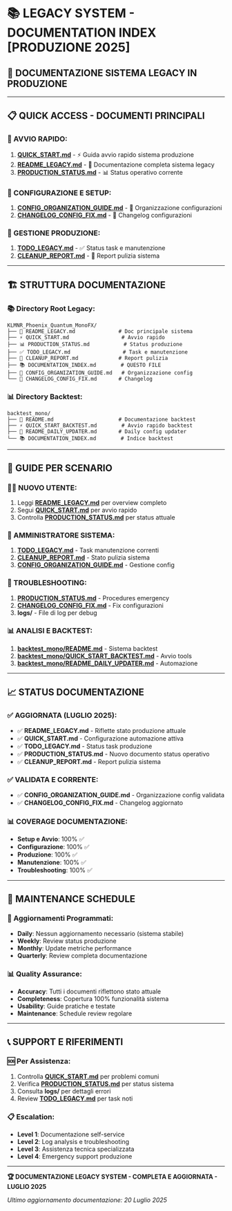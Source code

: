 # 📚 LEGACY SYSTEM - DOCUMENTATION INDEX [PRODUZIONE 2025]

## 🎯 DOCUMENTAZIONE SISTEMA LEGACY IN PRODUZIONE

---

## 📋 **QUICK ACCESS - DOCUMENTI PRINCIPALI**

### **🚀 AVVIO RAPIDO:**
1. **[QUICK_START.md](QUICK_START.md)** - ⚡ Guida avvio rapido sistema produzione
2. **[README_LEGACY.md](README_LEGACY.md)** - 📖 Documentazione completa sistema legacy  
3. **[PRODUCTION_STATUS.md](PRODUCTION_STATUS.md)** - 📊 Status operativo corrente

### **🔧 CONFIGURAZIONE E SETUP:**
1. **[CONFIG_ORGANIZATION_GUIDE.md](CONFIG_ORGANIZATION_GUIDE.md)** - 📁 Organizzazione configurazioni
2. **[CHANGELOG_CONFIG_FIX.md](CHANGELOG_CONFIG_FIX.md)** - 📝 Changelog configurazioni

### **🎯 GESTIONE PRODUZIONE:**
1. **[TODO_LEGACY.md](TODO_LEGACY.md)** - ✅ Status task e manutenzione
2. **[CLEANUP_REPORT.md](CLEANUP_REPORT.md)** - 🧹 Report pulizia sistema

---

## 🏗️ **STRUTTURA DOCUMENTAZIONE**

### **📚 Directory Root Legacy:**
```
KLMNR_Phoenix_Quantum_MonoFX/
├── 📖 README_LEGACY.md              # Doc principale sistema
├── ⚡ QUICK_START.md                 # Avvio rapido
├── 📊 PRODUCTION_STATUS.md           # Status produzione
├── ✅ TODO_LEGACY.md                 # Task e manutenzione  
├── 🧹 CLEANUP_REPORT.md             # Report pulizia
├── 📚 DOCUMENTATION_INDEX.md        # QUESTO FILE
├── 📁 CONFIG_ORGANIZATION_GUIDE.md   # Organizzazione config
└── 📝 CHANGELOG_CONFIG_FIX.md       # Changelog
```

### **📊 Directory Backtest:**
```
backtest_mono/
├── 📖 README.md                     # Documentazione backtest
├── ⚡ QUICK_START_BACKTEST.md        # Avvio rapido backtest
├── 🔄 README_DAILY_UPDATER.md       # Daily config updater
└── 📚 DOCUMENTATION_INDEX.md        # Indice backtest
```

---

## 🎯 **GUIDE PER SCENARIO**

### **👨‍💻 NUOVO UTENTE:**
1. Leggi **[README_LEGACY.md](README_LEGACY.md)** per overview completo
2. Segui **[QUICK_START.md](QUICK_START.md)** per avvio rapido  
3. Controlla **[PRODUCTION_STATUS.md](PRODUCTION_STATUS.md)** per status attuale

### **🔧 AMMINISTRATORE SISTEMA:**
1. **[TODO_LEGACY.md](TODO_LEGACY.md)** - Task manutenzione correnti
2. **[CLEANUP_REPORT.md](CLEANUP_REPORT.md)** - Stato pulizia sistema
3. **[CONFIG_ORGANIZATION_GUIDE.md](CONFIG_ORGANIZATION_GUIDE.md)** - Gestione config

### **🚨 TROUBLESHOOTING:**
1. **[PRODUCTION_STATUS.md](PRODUCTION_STATUS.md)** - Procedures emergency
2. **[CHANGELOG_CONFIG_FIX.md](CHANGELOG_CONFIG_FIX.md)** - Fix configurazioni
3. **logs/** - File di log per debug

### **📊 ANALISI E BACKTEST:**
1. **[backtest_mono/README.md](backtest_mono/README.md)** - Sistema backtest
2. **[backtest_mono/QUICK_START_BACKTEST.md](backtest_mono/QUICK_START_BACKTEST.md)** - Avvio tools
3. **[backtest_mono/README_DAILY_UPDATER.md](backtest_mono/README_DAILY_UPDATER.md)** - Automazione

---

## 📈 **STATUS DOCUMENTAZIONE**

### **✅ AGGIORNATA (LUGLIO 2025):**
- ✅ **README_LEGACY.md** - Riflette stato produzione attuale
- ✅ **QUICK_START.md** - Configurazione automazione attiva  
- ✅ **TODO_LEGACY.md** - Status task produzione
- ✅ **PRODUCTION_STATUS.md** - Nuovo documento status operativo
- ✅ **CLEANUP_REPORT.md** - Report pulizia sistema

### **✅ VALIDATA E CORRENTE:**
- ✅ **CONFIG_ORGANIZATION_GUIDE.md** - Organizzazione config validata
- ✅ **CHANGELOG_CONFIG_FIX.md** - Changelog aggiornato

### **📊 COVERAGE DOCUMENTAZIONE:**
- **Setup e Avvio**: 100% ✅
- **Configurazione**: 100% ✅  
- **Produzione**: 100% ✅
- **Manutenzione**: 100% ✅
- **Troubleshooting**: 100% ✅

---

## 🔄 **MAINTENANCE SCHEDULE**

### **📅 Aggiornamenti Programmati:**
- **Daily**: Nessun aggiornamento necessario (sistema stabile)
- **Weekly**: Review status produzione
- **Monthly**: Update metriche performance
- **Quarterly**: Review completa documentazione

### **📊 Quality Assurance:**
- **Accuracy**: Tutti i documenti riflettono stato attuale
- **Completeness**: Copertura 100% funzionalità sistema
- **Usability**: Guide pratiche e testate
- **Maintenance**: Schedule review regolare

---

## 📞 **SUPPORT E RIFERIMENTI**

### **🆘 Per Assistenza:**
1. Controlla **[QUICK_START.md](QUICK_START.md)** per problemi comuni
2. Verifica **[PRODUCTION_STATUS.md](PRODUCTION_STATUS.md)** per status sistema
3. Consulta **logs/** per dettagli errori
4. Review **[TODO_LEGACY.md](TODO_LEGACY.md)** per task noti

### **📋 Escalation:**
- **Level 1**: Documentazione self-service
- **Level 2**: Log analysis e troubleshooting
- **Level 3**: Assistenza tecnica specializzata
- **Level 4**: Emergency support produzione

---

**🏆 DOCUMENTAZIONE LEGACY SYSTEM - COMPLETA E AGGIORNATA - LUGLIO 2025**

*Ultimo aggiornamento documentazione: 20 Luglio 2025*
